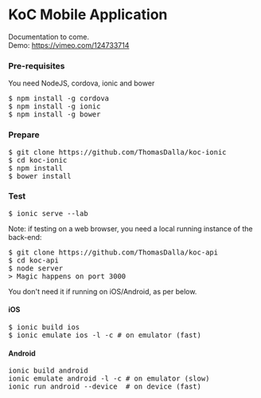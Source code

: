 # KoC Mobile Application
Documentation to come.<br>
Demo: https://vimeo.com/124733714

### Pre-requisites

You need NodeJS, cordova, ionic and bower
<pre>
$ npm install -g cordova
$ npm install -g ionic
$ npm install -g bower
</pre>

### Prepare
<pre>
$ git clone https://github.com/ThomasDalla/koc-ionic
$ cd koc-ionic
$ npm install
$ bower install
</pre>

### Test
<pre>$ ionic serve --lab</pre>

Note: if testing on a web browser, you need a local running instance of the back-end:
<pre>
$ git clone https://github.com/ThomasDalla/koc-api
$ cd koc-api
$ node server
> Magic happens on port 3000
</pre>
You don't need it if running on iOS/Android, as per below.

#### iOS
<pre>
$ ionic build ios
$ ionic emulate ios -l -c # on emulator (fast)
</pre>

#### Android
<pre>
ionic build android
ionic emulate android -l -c # on emulator (slow)
ionic run android --device  # on device (fast)
</pre>
